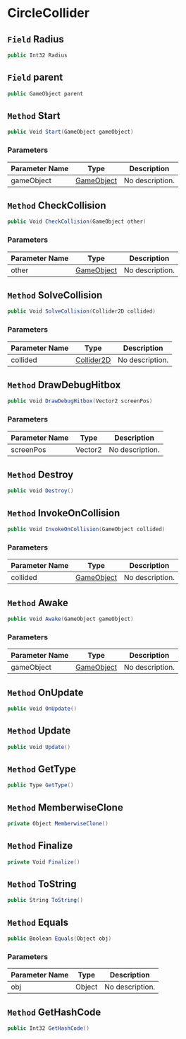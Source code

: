 # CircleCollider

## `Field` Radius

```csharp
public Int32 Radius
```


## `Field` parent

```csharp
public GameObject parent
```


## `Method` Start

```csharp
public Void Start(GameObject gameObject)
```
### Parameters

| Parameter Name | Type | Description |
| --------- | --------- | --------- |
| gameObject | [GameObject](https://thiagomvas.github.io/GameEngine/Entities/GameObject.html) | No description. |


## `Method` CheckCollision

```csharp
public Void CheckCollision(GameObject other)
```
### Parameters

| Parameter Name | Type | Description |
| --------- | --------- | --------- |
| other | [GameObject](https://thiagomvas.github.io/GameEngine/Entities/GameObject.html) | No description. |


## `Method` SolveCollision

```csharp
public Void SolveCollision(Collider2D collided)
```
### Parameters

| Parameter Name | Type | Description |
| --------- | --------- | --------- |
| collided | [Collider2D](https://thiagomvas.github.io/GameEngine/Components/Collider2D.html) | No description. |


## `Method` DrawDebugHitbox

```csharp
public Void DrawDebugHitbox(Vector2 screenPos)
```
### Parameters

| Parameter Name | Type | Description |
| --------- | --------- | --------- |
| screenPos | Vector2 | No description. |


## `Method` Destroy

```csharp
public Void Destroy()
```


## `Method` InvokeOnCollision

```csharp
public Void InvokeOnCollision(GameObject collided)
```
### Parameters

| Parameter Name | Type | Description |
| --------- | --------- | --------- |
| collided | [GameObject](https://thiagomvas.github.io/GameEngine/Entities/GameObject.html) | No description. |


## `Method` Awake

```csharp
public Void Awake(GameObject gameObject)
```
### Parameters

| Parameter Name | Type | Description |
| --------- | --------- | --------- |
| gameObject | [GameObject](https://thiagomvas.github.io/GameEngine/Entities/GameObject.html) | No description. |


## `Method` OnUpdate

```csharp
public Void OnUpdate()
```


## `Method` Update

```csharp
public Void Update()
```


## `Method` GetType

```csharp
public Type GetType()
```


## `Method` MemberwiseClone

```csharp
private Object MemberwiseClone()
```


## `Method` Finalize

```csharp
private Void Finalize()
```


## `Method` ToString

```csharp
public String ToString()
```


## `Method` Equals

```csharp
public Boolean Equals(Object obj)
```
### Parameters

| Parameter Name | Type | Description |
| --------- | --------- | --------- |
| obj | Object | No description. |


## `Method` GetHashCode

```csharp
public Int32 GetHashCode()
```

